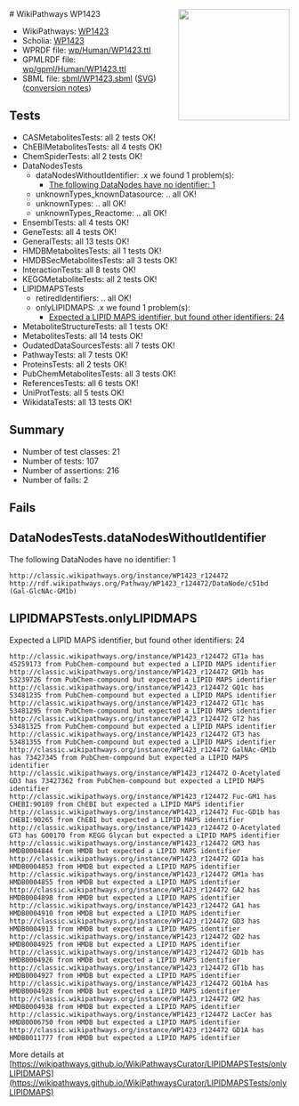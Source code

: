 <img style="float: right; width: 200px" src="../logo.png" />
# WikiPathways WP1423

* WikiPathways: [WP1423](https://identifiers.org/wikipathways:WP1423)
* Scholia: [WP1423](https://scholia.toolforge.org/wikipathways/WP1423)
* WPRDF file: [wp/Human/WP1423.ttl](../wp/Human/WP1423.ttl)
* GPMLRDF file: [wp/gpml/Human/WP1423.ttl](../wp/gpml/Human/WP1423.ttl)
* SBML file: [sbml/WP1423.sbml](../sbml/WP1423.sbml) ([SVG](../sbml/WP1423.svg)) ([conversion notes](../sbml/WP1423.txt))

## Tests
* CASMetabolitesTests: all 2 tests OK!
* ChEBIMetabolitesTests: all 4 tests OK!
* ChemSpiderTests: all 2 tests OK!
* DataNodesTests
    * dataNodesWithoutIdentifier: .x we found 1 problem(s):
        * [The following DataNodes have no identifier: 1](#d2d32fa0)
    * unknownTypes_knownDatasource: .. all OK!
    * unknownTypes: .. all OK!
    * unknownTypes_Reactome: .. all OK!
* EnsemblTests: all 4 tests OK!
* GeneTests: all 4 tests OK!
* GeneralTests: all 13 tests OK!
* HMDBMetabolitesTests: all 1 tests OK!
* HMDBSecMetabolitesTests: all 3 tests OK!
* InteractionTests: all 8 tests OK!
* KEGGMetaboliteTests: all 2 tests OK!
* LIPIDMAPSTests
    * retiredIdentifiers: .. all OK!
    * onlyLIPIDMAPS: .x we found 1 problem(s):
        * [Expected a LIPID MAPS identifier, but found other identifiers: 24](#d0bfb69b)
* MetaboliteStructureTests: all 1 tests OK!
* MetabolitesTests: all 14 tests OK!
* OudatedDataSourcesTests: all 7 tests OK!
* PathwayTests: all 7 tests OK!
* ProteinsTests: all 2 tests OK!
* PubChemMetabolitesTests: all 3 tests OK!
* ReferencesTests: all 6 tests OK!
* UniProtTests: all 5 tests OK!
* WikidataTests: all 13 tests OK!


## Summary

* Number of test classes: 21
* Number of tests: 107
* Number of assertions: 216
* Number of fails: 2

## Fails

<a name="d2d32fa0" />

## DataNodesTests.dataNodesWithoutIdentifier

The following DataNodes have no identifier: 1
```
http://classic.wikipathways.org/instance/WP1423_r124472 http://rdf.wikipathways.org/Pathway/WP1423_r124472/DataNode/c51bd (Gal-GlcNAc-GM1b)
```

<a name="d0bfb69b" />

## LIPIDMAPSTests.onlyLIPIDMAPS

Expected a LIPID MAPS identifier, but found other identifiers: 24
```
http://classic.wikipathways.org/instance/WP1423_r124472 GT1a has 45259173 from PubChem-compound but expected a LIPID MAPS identifier
http://classic.wikipathways.org/instance/WP1423_r124472 GM1b has 53239726 from PubChem-compound but expected a LIPID MAPS identifier
http://classic.wikipathways.org/instance/WP1423_r124472 GQ1c has 53481235 from PubChem-compound but expected a LIPID MAPS identifier
http://classic.wikipathways.org/instance/WP1423_r124472 GT1c has 53481295 from PubChem-compound but expected a LIPID MAPS identifier
http://classic.wikipathways.org/instance/WP1423_r124472 GT2 has 53481325 from PubChem-compound but expected a LIPID MAPS identifier
http://classic.wikipathways.org/instance/WP1423_r124472 GT3 has 53481355 from PubChem-compound but expected a LIPID MAPS identifier
http://classic.wikipathways.org/instance/WP1423_r124472 GalNAc-GM1b has 73427345 from PubChem-compound but expected a LIPID MAPS identifier
http://classic.wikipathways.org/instance/WP1423_r124472 O-Acetylated GD3 has 73427362 from PubChem-compound but expected a LIPID MAPS identifier
http://classic.wikipathways.org/instance/WP1423_r124472 Fuc-GM1 has CHEBI:90189 from ChEBI but expected a LIPID MAPS identifier
http://classic.wikipathways.org/instance/WP1423_r124472 Fuc-GD1b has CHEBI:90265 from ChEBI but expected a LIPID MAPS identifier
http://classic.wikipathways.org/instance/WP1423_r124472 O-Acetylated GT3 has G00170 from KEGG Glycan but expected a LIPID MAPS identifier
http://classic.wikipathways.org/instance/WP1423_r124472 GM3 has HMDB0004844 from HMDB but expected a LIPID MAPS identifier
http://classic.wikipathways.org/instance/WP1423_r124472 GD1a has HMDB0004853 from HMDB but expected a LIPID MAPS identifier
http://classic.wikipathways.org/instance/WP1423_r124472 GM1a has HMDB0004855 from HMDB but expected a LIPID MAPS identifier
http://classic.wikipathways.org/instance/WP1423_r124472 GA2 has HMDB0004898 from HMDB but expected a LIPID MAPS identifier
http://classic.wikipathways.org/instance/WP1423_r124472 GA1 has HMDB0004910 from HMDB but expected a LIPID MAPS identifier
http://classic.wikipathways.org/instance/WP1423_r124472 GD3 has HMDB0004913 from HMDB but expected a LIPID MAPS identifier
http://classic.wikipathways.org/instance/WP1423_r124472 GD2 has HMDB0004925 from HMDB but expected a LIPID MAPS identifier
http://classic.wikipathways.org/instance/WP1423_r124472 GD1b has HMDB0004926 from HMDB but expected a LIPID MAPS identifier
http://classic.wikipathways.org/instance/WP1423_r124472 GT1b has HMDB0004927 from HMDB but expected a LIPID MAPS identifier
http://classic.wikipathways.org/instance/WP1423_r124472 GQ1bA has HMDB0004928 from HMDB but expected a LIPID MAPS identifier
http://classic.wikipathways.org/instance/WP1423_r124472 GM2 has HMDB0004938 from HMDB but expected a LIPID MAPS identifier
http://classic.wikipathways.org/instance/WP1423_r124472 LacCer has HMDB0006750 from HMDB but expected a LIPID MAPS identifier
http://classic.wikipathways.org/instance/WP1423_r124472 GD1A has HMDB0011777 from HMDB but expected a LIPID MAPS identifier
```

More details at [https://wikipathways.github.io/WikiPathwaysCurator/LIPIDMAPSTests/onlyLIPIDMAPS](https://wikipathways.github.io/WikiPathwaysCurator/LIPIDMAPSTests/onlyLIPIDMAPS)

